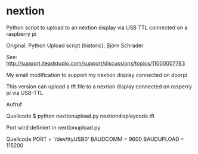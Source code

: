 # nextion

Python script to upload to an nextion display via USB TTL connected on a raspberry pi

Original: Python Upload script (historic), Björn Schrader

See: http://support.iteadstudio.com/support/discussions/topics/11000007783

My small modification to support my nextion display connected on doorpi

This version can upload a tft file to a nextion display connected on rasperry pi via USB-TTL

Aufruf

Quellcode
$ python nextionupload.py nextiondisplaycode.tft


Port wird definiert in nextionupload.py

Quellcode
PORT = '/dev/ttyUSB0'
BAUDCOMM = 9600
BAUDUPLOAD = 115200
